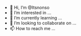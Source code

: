 - 👋 Hi, I’m @Itsnonso
- 👀 I’m interested in ...
- 🌱 I’m currently learning ...
- 💞️ I’m looking to collaborate on ...
- 📫 How to reach me ...

<!---
Itsnonso/Itsnonso is a ✨ special ✨ repository because its `README.md` (this file) appears on your GitHub profile.
You can click the Preview link to take a look at your changes.
--->
